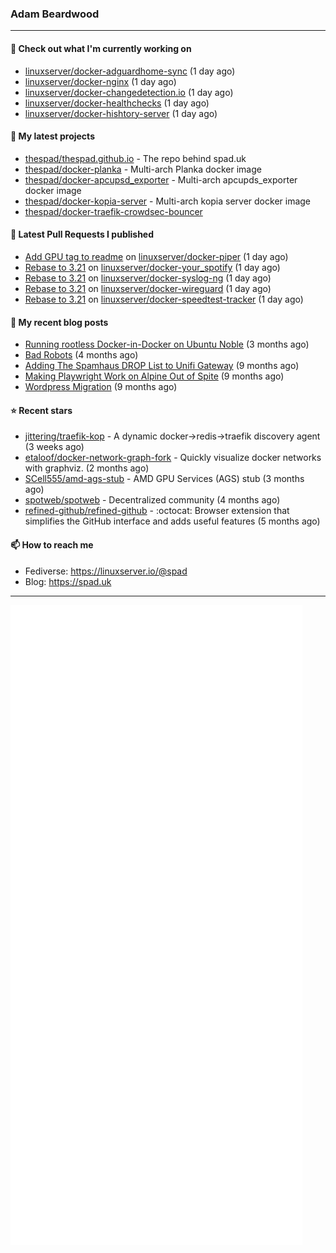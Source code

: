 ### Adam Beardwood
---
#### 👷 Check out what I'm currently working on

- [linuxserver/docker-adguardhome-sync](https://github.com/linuxserver/docker-adguardhome-sync) (1 day ago)
- [linuxserver/docker-nginx](https://github.com/linuxserver/docker-nginx) (1 day ago)
- [linuxserver/docker-changedetection.io](https://github.com/linuxserver/docker-changedetection.io) (1 day ago)
- [linuxserver/docker-healthchecks](https://github.com/linuxserver/docker-healthchecks) (1 day ago)
- [linuxserver/docker-hishtory-server](https://github.com/linuxserver/docker-hishtory-server) (1 day ago)

#### 🌱 My latest projects

- [thespad/thespad.github.io](https://github.com/thespad/thespad.github.io) - The repo behind spad.uk
- [thespad/docker-planka](https://github.com/thespad/docker-planka) - Multi-arch Planka docker image
- [thespad/docker-apcupsd_exporter](https://github.com/thespad/docker-apcupsd_exporter) - Multi-arch apcupds_exporter docker image
- [thespad/docker-kopia-server](https://github.com/thespad/docker-kopia-server) - Multi-arch kopia server docker image 
- [thespad/docker-traefik-crowdsec-bouncer](https://github.com/thespad/docker-traefik-crowdsec-bouncer)

#### 🔨 Latest Pull Requests I published

- [Add GPU tag to readme](https://github.com/linuxserver/docker-piper/pull/8) on [linuxserver/docker-piper](https://github.com/linuxserver/docker-piper) (1 day ago)
- [Rebase to 3.21](https://github.com/linuxserver/docker-your_spotify/pull/21) on [linuxserver/docker-your_spotify](https://github.com/linuxserver/docker-your_spotify) (1 day ago)
- [Rebase to 3.21](https://github.com/linuxserver/docker-syslog-ng/pull/32) on [linuxserver/docker-syslog-ng](https://github.com/linuxserver/docker-syslog-ng) (1 day ago)
- [Rebase to 3.21](https://github.com/linuxserver/docker-wireguard/pull/369) on [linuxserver/docker-wireguard](https://github.com/linuxserver/docker-wireguard) (1 day ago)
- [Rebase to 3.21](https://github.com/linuxserver/docker-speedtest-tracker/pull/36) on [linuxserver/docker-speedtest-tracker](https://github.com/linuxserver/docker-speedtest-tracker) (1 day ago)

#### 📜 My recent blog posts

- [Running rootless Docker-in-Docker on Ubuntu Noble](https://www.spad.uk/posts/rootless-dind-noble/) (3 months ago)
- [Bad Robots](https://www.spad.uk/posts/bad-robots/) (4 months ago)
- [Adding The Spamhaus DROP List to Unifi Gateway](https://www.spad.uk/posts/adding-spamhaus-drop-list-to-unifi-gateway/) (9 months ago)
- [Making Playwright Work on Alpine Out of Spite](https://www.spad.uk/posts/making-playwright-work-on-alpine-out-of-spite/) (9 months ago)
- [Wordpress Migration](https://www.spad.uk/posts/wordpress-migration/) (9 months ago)

#### ⭐ Recent stars

- [jittering/traefik-kop](https://github.com/jittering/traefik-kop) - A dynamic docker-&gt;redis-&gt;traefik discovery agent (3 weeks ago)
- [etaloof/docker-network-graph-fork](https://github.com/etaloof/docker-network-graph-fork) - Quickly visualize docker networks with graphviz. (2 months ago)
- [SCell555/amd-ags-stub](https://github.com/SCell555/amd-ags-stub) - AMD GPU Services (AGS) stub (3 months ago)
- [spotweb/spotweb](https://github.com/spotweb/spotweb) - Decentralized community (4 months ago)
- [refined-github/refined-github](https://github.com/refined-github/refined-github) - :octocat: Browser extension that simplifies the GitHub interface and adds useful features (5 months ago)

#### 📫 How to reach me
- Fediverse: https://linuxserver.io/@spad
- Blog: https://spad.uk
---
<img src="https://raw.githubusercontent.com/thespad/thespad/main/github-metrics.svg">

